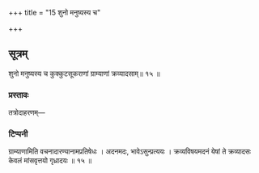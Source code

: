 +++
title = "15 शुनो मनुष्यस्य च"

+++
## सूत्रम्
शुनो मनुष्यस्य च कुक्कुटसूकराणां ग्राम्याणां क्रव्यादसाम्॥ १५ ॥  
### प्रस्तावः
तत्रोदाहरणम्—  
### टिप्पनी
ग्राम्याणामिति वचनादारण्यानामप्रतिषेधः । अदनमदः, भावेऽसुन्प्रत्ययः । क्रव्यविषयमदनं येषां ते क्रव्यादसः केवलं मांसवृत्तयो गृध्रादयः ॥ १५ ॥  
